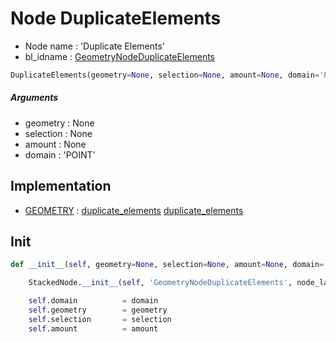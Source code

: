 # Node DuplicateElements

- Node name : 'Duplicate Elements'
- bl_idname : [GeometryNodeDuplicateElements](https://docs.blender.org/api/current/bpy.types.GeometryNodeDuplicateElements.html)


``` python
DuplicateElements(geometry=None, selection=None, amount=None, domain='POINT', node_label=None, node_color=None)
```
##### Arguments

- geometry : None
- selection : None
- amount : None
- domain : 'POINT'

## Implementation

- [GEOMETRY](/docs/GeoNodes/GEOMETRY.md) : [duplicate_elements](/docs/GeoNodes/socket_GEOMETRY.md#duplicate_elements) [duplicate_elements](/docs/GeoNodes/socket_GEOMETRY.md#duplicate_elements)

## Init

``` python
def __init__(self, geometry=None, selection=None, amount=None, domain='POINT', node_label=None, node_color=None):

    StackedNode.__init__(self, 'GeometryNodeDuplicateElements', node_label=node_label, node_color=node_color)

    self.domain          = domain
    self.geometry        = geometry
    self.selection       = selection
    self.amount          = amount
```
